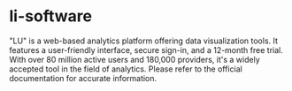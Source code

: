 # li-software
"LU" is a web-based analytics platform offering data visualization tools. It features a user-friendly interface, secure sign-in, and a 12-month free trial. With over 80 million active users and 180,000 providers, it's a widely accepted tool in the field of analytics. Please refer to the official documentation for accurate information.
